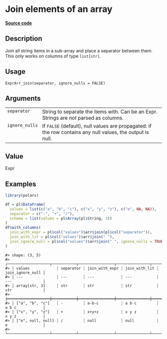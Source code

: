 

# Join elements of an array

[**Source code**](https://github.com/pola-rs/r-polars/tree/d562252dbb77de7e06ca3e6150d74a2c709763bc/R/expr__array.R#L202)

## Description

Join all string items in a sub-array and place a separator between them.
This only works on columns of type <code>list\[str\]</code>.

## Usage

<pre><code class='language-R'>ExprArr_join(separator, ignore_nulls = FALSE)
</code></pre>

## Arguments

<table>
<tr>
<td style="white-space: nowrap; font-family: monospace; vertical-align: top">
<code id="ExprArr_join_:_separator">separator</code>
</td>
<td>
String to separate the items with. Can be an Expr. Strings are
<em>not</em> parsed as columns.
</td>
</tr>
<tr>
<td style="white-space: nowrap; font-family: monospace; vertical-align: top">
<code id="ExprArr_join_:_ignore_nulls">ignore_nulls</code>
</td>
<td>
If <code>FALSE</code> (default), null values are propagated: if the row
contains any null values, the output is null.
</td>
</tr>
</table>

## Value

Expr

## Examples

``` r
library(polars)

df = pl$DataFrame(
  values = list(c("a", "b", "c"), c("x", "y", "z"), c("e", NA, NA)),
  separator = c("-", "+", "/"),
  schema = list(values = pl$Array(pl$String, 3))
)
df$with_columns(
  join_with_expr = pl$col("values")$arr$join(pl$col("separator")),
  join_with_lit = pl$col("values")$arr$join(" "),
  join_ignore_null = pl$col("values")$arr$join(" ", ignore_nulls = TRUE)
)
```

    #> shape: (3, 5)
    #> ┌───────────────────┬───────────┬────────────────┬───────────────┬──────────────────┐
    #> │ values            ┆ separator ┆ join_with_expr ┆ join_with_lit ┆ join_ignore_null │
    #> │ ---               ┆ ---       ┆ ---            ┆ ---           ┆ ---              │
    #> │ array[str, 3]     ┆ str       ┆ str            ┆ str           ┆ str              │
    #> ╞═══════════════════╪═══════════╪════════════════╪═══════════════╪══════════════════╡
    #> │ ["a", "b", "c"]   ┆ -         ┆ a-b-c          ┆ a b c         ┆ a b c            │
    #> │ ["x", "y", "z"]   ┆ +         ┆ x+y+z          ┆ x y z         ┆ x y z            │
    #> │ ["e", null, null] ┆ /         ┆ null           ┆ null          ┆ e                │
    #> └───────────────────┴───────────┴────────────────┴───────────────┴──────────────────┘
